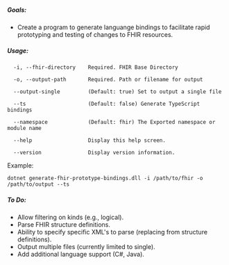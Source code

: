 ##### Goals:

- Create a program to generate languange bindings to facilitate rapid prototyping and testing of changes to FHIR resources.


##### Usage:

```
  -i, --fhir-directory    Required. FHIR Base Directory

  -o, --output-path       Required. Path or filename for output

  --output-single         (Default: true) Set to output a single file

  --ts                    (Default: false) Generate TypeScript bindings

  --namespace             (Default: fhir) The Exported namespace or module name

  --help                  Display this help screen.

  --version               Display version information.
```

Example:
```
dotnet generate-fhir-prototype-bindings.dll -i /path/to/fhir -o /path/to/output --ts
```


##### To Do:

- Allow filtering on kinds (e.g., logical).
- Parse FHIR structure definitions.
- Ability to specify specific XML's to parse (replacing from structure definitions).
- Output multiple files (currently limited to single).
- Add additional language support (C#, Java).